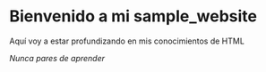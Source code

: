 <h1>Bienvenido a mi sample_website</h1>
<p>Aquí voy a estar profundizando en mis conocimientos de HTML</p>
<em>Nunca pares de aprender</em>